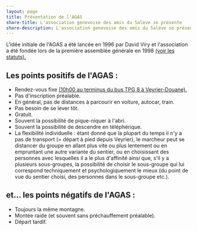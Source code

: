 ```yaml
---
layout: page
title: Présentation de l'AGAS
share-title: L'association genevoise des amis du Salève se présente
share-description: L'association genevoise des amis du Salève se présente
---
```

L'idée initiale de l'AGAS a été lancée en 1996 par David Viry et l'association a été fondée lors de la première assemblée générale en 1998 [(voir les statuts).](statuts)

## Les points positifs de l'AGAS :

* Rendez-vous fixe [(10h00 au terminus du bus TPG 8 à Veyrier-Douane).](infos-pratiques)
* Pas d'inscription préalable.
* En général, pas de distances à parcourir en voiture, autocar, train.
* Pas besoin de se lever tôt.
* Gratuit.
* Souvent la possibilité de pique-niquer à l'abri.
* Souvent la possibilité de descendre en téléphérique.
* La flexibilité individuelle : étant donné que la plupart du temps il n'y a pas de transport (= départ à pied depuis Veyrier), le marcheur peut se distancer du groupe en allant plus vite ou plus lentement ou en empruntant une autre variante du sentier, ou en choisissant des personnes avec lesquelles il a le plus d'affinité ainsi que, s'il y a plusieurs sous-groupes, la possibilité de choisir le sous-groupe qui lui correspond techniquement et psychologiquement le mieux (du point de vue du sentier choisi, des personnes dans le sous-groupe etc.).

## et... les points négatifs de l'AGAS :

* Toujours la même montagne.
* Montée raide (et souvent sans préchauffement préalable).
* Départ tardif.
